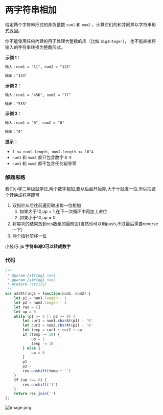 # 两字符串相加

给定两个字符串形式的非负整数 `num1` 和 `num2` ，计算它们的和并同样以字符串形式返回。

你不能使用任何內建的用于处理大整数的库（比如 `BigInteger`）， 也不能直接将输入的字符串转换为整数形式。

**示例 1：**

```txt
输入：num1 = "11", num2 = "123"

输出："134"
```

**示例 2：**

```txt
输入：num1 = "456", num2 = "77"

输出："533"
```

**示例 3：**

```txt
输入：num1 = "0", num2 = "0"

输出："0"
```

**提示：**

* `1 <= num1.length, num2.length <= 10^4`
* `num1` 和 `num2` 都只包含数字 `0-9`
* `num1` 和 `num2` 都不包含任何前导零


### 解题思路
我们小学二年级就学过,两个数字相加,要从后面开始算,大于十就进一位,所以把这个转换成程序即可

1. 双指针从后往前遍历取出每一位相加
	1. 如果大于10,up = 1,在下一次循环中再加上进位
	2. 如果小于10,up = 0
2. 将每次的结果放到res数组的最前面(当然也可以用push,不过最后需要reverse一下)
3. 两个指针前移一位

小技巧: **js 字符串减0可以转成数字**

### 代码

```javascript
/**
 * @param {string} num1
 * @param {string} num2
 * @return {string}
 */
var addStrings = function(num1, num2) {
    let p1 = num1.length - 1
	let p2 = num2.length - 1 
	let res = []
	let up = 0
	while (p1 >= 0 || p2 >= 0) {
		let cur1 = num1.charAt(p1) - '0'
		let cur2 = num2.charAt(p2) - '0'
		let temp = cur1 + cur2 + up
		if (temp >= 10) {
			up = 1
			temp -= 10
		} else {
			up = 0
		}
		p1--
		p2--
		res.unshift(temp + '')
	}
    if (up !== 0) {
		res.unshift('1')
	}
    return res.join('')
};
```
![image.png](https://pic.leetcode-cn.com/1651132926-BEWDhc-image.png)

